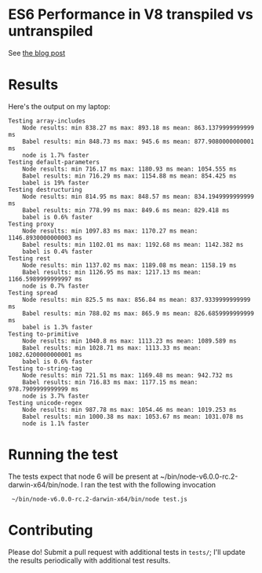# ES6 Performance in V8 transpiled vs untranspiled

See [the blog post](https://www.redfin.com/blog/category/redfin-ceo/engineering-at-redfin)

# Results

Here's the output on my laptop:

```
Testing array-includes
    Node results: min 838.27 ms max: 893.18 ms mean: 863.1379999999999 ms
    Babel results: min 848.73 ms max: 945.6 ms mean: 877.9080000000001 ms
    node is 1.7% faster
Testing default-parameters
    Node results: min 716.17 ms max: 1180.93 ms mean: 1054.555 ms
    Babel results: min 716.29 ms max: 1154.88 ms mean: 854.425 ms
    babel is 19% faster
Testing destructuring
    Node results: min 814.95 ms max: 848.57 ms mean: 834.1949999999999 ms
    Babel results: min 778.99 ms max: 849.6 ms mean: 829.418 ms
    babel is 0.6% faster
Testing proxy
    Node results: min 1097.83 ms max: 1170.27 ms mean: 1146.8930000000003 ms
    Babel results: min 1102.01 ms max: 1192.68 ms mean: 1142.382 ms
    babel is 0.4% faster
Testing rest
    Node results: min 1137.02 ms max: 1189.08 ms mean: 1158.19 ms
    Babel results: min 1126.95 ms max: 1217.13 ms mean: 1166.5989999999997 ms
    node is 0.7% faster
Testing spread
    Node results: min 825.5 ms max: 856.84 ms mean: 837.9339999999999 ms
    Babel results: min 788.02 ms max: 865.9 ms mean: 826.6859999999999 ms
    babel is 1.3% faster
Testing to-primitive
    Node results: min 1040.8 ms max: 1113.23 ms mean: 1089.589 ms
    Babel results: min 1028.71 ms max: 1113.33 ms mean: 1082.6200000000001 ms
    babel is 0.6% faster
Testing to-string-tag
    Node results: min 721.51 ms max: 1169.48 ms mean: 942.732 ms
    Babel results: min 716.83 ms max: 1177.15 ms mean: 978.7909999999999 ms
    node is 3.7% faster
Testing unicode-regex
    Node results: min 987.78 ms max: 1054.46 ms mean: 1019.253 ms
    Babel results: min 1000.38 ms max: 1053.67 ms mean: 1031.078 ms
    node is 1.1% faster
```

# Running the test

The tests expect that node 6 will be present at ~/bin/node-v6.0.0-rc.2-darwin-x64/bin/node.  I ran the test with the following invocation

```
 ~/bin/node-v6.0.0-rc.2-darwin-x64/bin/node test.js
```

# Contributing

Please do!  Submit a pull request with additional tests in `tests/`; I'll update the results periodically with additional test results.
